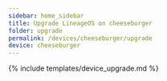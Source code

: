 ```yaml
---
sidebar: home_sidebar
title: Upgrade LineageOS on cheeseburger
folder: upgrade
permalink: /devices/cheeseburger/upgrade
device: cheeseburger
---
```

{% include templates/device_upgrade.md %}
